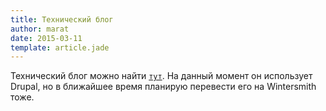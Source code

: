 ```yaml
---
title: Технический блог
author: marat
date: 2015-03-11
template: article.jade
---
```


Технический блог можно найти [`тут`](http://www.ifnull.org/ "Техблог"). На данный момент он использует Drupal, но в ближайшее время планирую перевести его на Wintersmith тоже.

